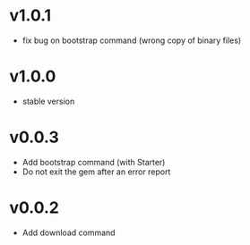 # v1.0.1

* fix bug on bootstrap command (wrong copy of binary files)

# v1.0.0

* stable version

# v0.0.3

* Add bootstrap command (with Starter)
* Do not exit the gem after an error report

# v0.0.2

* Add download command
